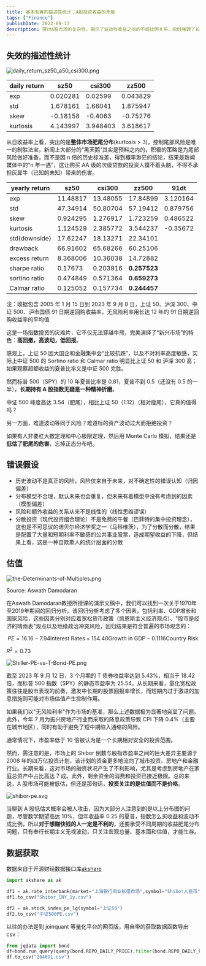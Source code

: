 ```yaml
---
title: 基本有害的描述性统计：A股投资收益的矛盾
tags: ["Finance"]
publishDate: 2022-09-13
description: 探讨A股市场的复杂性，揭示了波动与收益之间的不成比例关系，同时强调了长期主义和基本面分析在投资中的关键作用。
---
```


## 失效的描述性统计

![daily_return_sz50_a50_csi300.png](/static/images/daily_return_sz50_a50_csi300.png)

| daily return | sz50     | csi300   | zz500    |
| ------------ | -------- | -------- | -------- |
| exp          | 0.020281 | 0.02599  | 0.043829 |
| std          | 1.678161 | 1.66041  | 1.875947 |
| skew         | -0.18158 | -0.4063  | -0.75276 |
| kurtosis     | 4.143997 | 3.948403 | 3.618617 |

从日收益率上看，突出的是**整体市场肥尾分布**(kurtosis > 3)，控制尾部风险是唯一的制胜法宝，新闻上大部分的“黑天鹅”其实是预料之内的，积极的策略是为尾部风险做好准备，而不是因 n 倍的历史标准差，得到概率渺茫的结论，结果是新闻媒体中的“n 年一遇”，这让购买 AA 级的次级贷款的投资人摸不着头脑，不得不承担灰犀牛（已知的未知）带来的伤害。

| yearly return | sz50     | csi300   | zz500        | 91dt     |
| ------------- | -------- | -------- | ------------ | -------- |
| exp           | 11.48817 | 13.48055 | 17.84899     | 3.120164 |
| std           | 47.34914 | 50.80704 | 57.19412     | 0.879756 |
| skew          | 0.924295 | 1.276917 | 1.723259     | 0.486522 |
| kurtosis      | 1.124529 | 2.385772 | 3.544237     | -0.35672 |
| std(downside) | 17.62247 | 18.13271 | 22.34101     |          |
| drawback      | 66.91602 | 65.68266 | 60.25106     |          |
| excess return | 8.368006 | 10.36038 | 14.72882     |          |
| sharpe ratio  | 0.17673  | 0.203916 | **0.257523** |          |
| sortino ratio | 0.474849 | 0.571364 | **0.659273** |          |
| Calmar ratio  | 0.125052 | 0.157734 | **0.244457** |          |

注：收据包含 2005 年 1 月 15 日到 2023 年 9 月 8 日，上证 50、沪深 300、中证 500、沪市国债 91 日期逆回购收益率，无风险利率用长达 12 年的 91 日期逆回购收益率的平均值

这是一场指数投资的灾难片，它不仅无法穿越牛熊，完美演绎了“新兴市场”的特色：**高回撤，高波动，低回报**。

感观上，上证 50 因大国企和金融集中会“比较抗跌”，以及不对利率高度敏感，实际上中证 500 的 Sortino ratio 和 Calmar ratio 明显比上证 50 和 沪深 300 高；如果观察超额收益的夏普比率又是中证 500 完胜。

然而标普 500（SPY）的 10 年夏普比率是 0.81，夏普不到 0.5（还没有 0.5 的一半），**长期持有 A 股指数无疑是一种精神折磨**。

中证 500 峰度高达 3.54（肥尾），相比上证 50（1.12）（相对瘦尾），它真的值得吗？

另一方面，难道波动等同于风险？难道标的资产波动过大而拒绝投资？

如果有人非要杠大数定理和中心极限定理，然后用 Monte Carlo 模拟，结果还是**低估了肥尾的危害**，忘掉正态分布吧。

## 错误假设

- 历史波动不是真正的风险，风险仅来自于未来，对不确定性的错误认知（归因偏差）
- 分布模型不合理，默认未来也会重复，但未来有着模型中没有考虑到的因素（模型偏差）
- 风险和额外收益的关系从来不是线性的（线性思维谬误）
- 分散投资（现代投资组合理论）不是免费的午餐（巴菲特的集中投资理念），这也是不可思议的诺贝尔经济学奖之一（马科维茨），为了分散而分散，结果是配置了大量和短期利率不敏感的公共事业股票，造成期望收益的下降，但结果上看，这是一种自欺欺人的统计层面的分散

## 估值

![the-Determinants-of-Multiples.png](/static/images/the-Determinants-of-Multiples.png)

Source: Aswath Damodaran


在Aswath Damodaran教授所授课的演示文稿中，我们可以找到一次关于1970年至2019年期间的回归分析。该回归分析考虑了多个因素，包括利率、GDP增长和国家风险，这些因素分别对应着宽松货币政策（凯恩斯主义经济观点）、"股市是经济的晴雨表"观点以及地缘政治冲突风险，回归结果是符合普遍的市场观念的：

$$
PE = 16.16 - 7.94 \text{Interest Rates} + 154.40 \text{Growth in GDP} - 0.1116 \text{Country Risk}
$$

$R^2 = 0.73$

![Shiller-PE-vs-T-Bond-PE.png](/static/images/Shiller-PE-vs-T-Bond-PE.png)

截至 2023 年 9 月 12 日，3 个月期的 T 债券收益率达到 5.43%，相当于 18.42 倍，而标普 500 指数（SPY）的静态市盈率为 25.54。从长期来看，量化宽松政策往往是股市表现的前奏，激发中长期的股票回报率增长，而短期内过于激进的加息措施则可能对市场估值产生抑制作用。

如果我们以"无风险利率"作为市场的基准，那么上述数据极为显著地突显了问题。此外，今年 7 月为振兴房地产行业而采取的降息政策导致 CPI 下降 0.4%（主要在城市地区），同时有助于避免了短中期陷入通缩的风险。

通常情况下，市盈率低于 10 倍被认为是一个长期相对安全的投资范围。

然而，需注意的是，市场上的 Shibor 倒数与股指市盈率之间的巨大差异主要源于 2008 年的四万亿投资计划，该计划的资金更多地流向了城市投资、房地产和金融行业。长期来看，这对市场的融资状况产生了不利影响，尤其是考虑到房地产在家庭总资产中占比高达 7 成。此外，剩余资金的消费和投资已接近极限。总的来说，A 股市场可能被低估，但还是那句话，**投资关注的是估值而不是价格**。

![shibor-pe.svg](/static/images/shibor-pe.svg)

当聊到 A 股低估大概率会被人攻击，因为大部分人注意到的是以上分布图的问题，尽管数学期望高达 10%，但年收益率 0.25 的夏普，指数怎么买收益和波动不成比例，所以**对于想赚快钱的人一定是不利的**，还要承受不同周期的收益肥尾分布问题，只有奉行长期主义无视波动，只关注宏观总量、基本面和估值，才能生存。

## 数据获取

数据来自于开源财经数据接口库[akshare](https://github.com/akfamily/akshare)

```py
import akshare as ak

df1 = ak.rate_interbank(market="上海银行同业拆借市场",symbol="Shibor人民币",indicator="1年")
df1.to_csv("Shibor_CNY_1y.csv")

df2 = ak.stock_index_pe_lg(symbol="上证50")
df2.to_csv("中证500PE.csv")
```

以往的办法是到 joinquant 等量化平台的网页版，用自带的获取数据函数导出 csv：

```py
from jqdata import bond
df=bond.run_query(query(bond.REPO_DAILY_PRICE).filter(bond.REPO_DAILY_PRICE.code == "204091.XSHG"))
df.to_csv("204091.csv")
```
